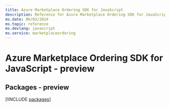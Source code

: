```yaml
---
title: Azure Marketplace Ordering SDK for JavaScript
description: Reference for Azure Marketplace Ordering SDK for JavaScript
ms.date: 06/03/2024
ms.topic: reference
ms.devlang: javascript
ms.service: marketplaceordering
---
```

# Azure Marketplace Ordering SDK for JavaScript - preview
## Packages - preview
[!INCLUDE [packages](marketplace-ordering-index.md)]